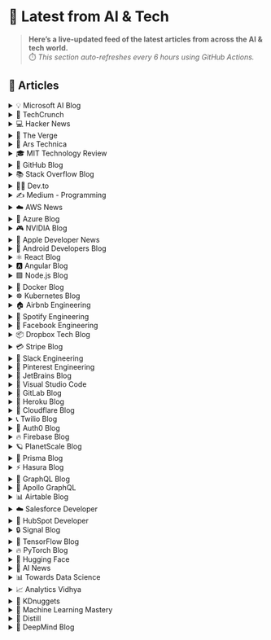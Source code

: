 # 📰 Latest from AI & Tech  

> **Here’s a live-updated feed of the latest articles from across the AI & tech world.**  
> ⏱️ *This section auto-refreshes every 6 hours using GitHub Actions.*

## 📰 Articles
<!-- BLOG-POST-LIST:START -->

<details>
<summary>💡 Microsoft AI Blog</summary>

- [A conversation with Kevin Scott: What’s next in AI](https://blogs.microsoft.com/ai/a-conversation-with-kevin-scott-whats-next-in-ai/) (2022-12-06)
- [From Hot Wheels to handling content: How brands are using Microsoft AI to be more productive and imaginative](https://blogs.microsoft.com/ai/from-hot-wheels-to-handling-content-how-brands-are-using-microsoft-ai-to-be-more-productive-and-imaginative/) (2022-10-12)
- [Microsoft open sources its ‘farm of the future’ toolkit](https://blogs.microsoft.com/ai/microsoft-open-sources-its-farm-of-the-future-toolkit/) (2022-10-06)
- [How data and AI will transform contact centres for financial services](https://cloudblogs.microsoft.com/industry-blog/en-gb/financial-services/2022/07/25/how-data-and-ai-will-transform-contact-centres-for-financial-services/) (2022-07-25)
- [AI-equipped drones study dolphins on the edge of extinction](https://news.microsoft.com/apac/features/ai-drones-dolphins-maui63/) (2022-07-21)

</details>

<details>
<summary>🚀 TechCrunch</summary>

- [Spyware maker NSO Group blocked from WhatsApp](https://techcrunch.com/2025/10/18/spyware-maker-nso-group-blocked-from-whatsapp/) (2025-10-18)
- [Wikipedia says traffic is falling due to AI search summaries and social video](https://techcrunch.com/2025/10/18/wikipedia-says-traffic-is-falling-due-to-ai-search-summaries-and-social-video/) (2025-10-18)
- [This top VC has bet close to 20% of his fund on teenagers — here’s why](https://techcrunch.com/2025/10/18/this-top-vc-bet-close-to-20-of-his-fund-on-teenagers-heres-why/) (2025-10-18)
- [YouTubers aren’t relying on ad revenue anymore — here’s how some are diversifying](https://techcrunch.com/2025/10/18/youtubers-arent-relying-on-ad-revenue-anymore-heres-how-some-are-diversifying/) (2025-10-18)
- [Too burned out to travel? This new app fakes your summer vacation photos for you](https://techcrunch.com/2025/10/18/too-burned-out-to-travel-this-new-app-fakes-your-summer-vacation-photos-for-you/) (2025-10-18)

</details>

<details>
<summary>💻 Hacker News</summary>

- [Show HN: Duck-UI – Browser-Based SQL IDE for DuckDB](https://demo.duckui.com) (2025-10-19)
- [Did Space Debris Hit A United Flight Over The Rockies Thursday?](https://viewfromthewing.com/did-space-debris-hit-a-united-flight-over-the-rockies-thursday-heres-what-we-know-so-far/) (2025-10-19)
- [The Case for the Return of Fine-Tuning](https://welovesota.com/article/the-case-for-the-return-of-fine-tuning) (2025-10-19)
- [Space junk falls on Western Australian minesite](https://www.abc.net.au/news/2025-10-19/wa-space-debris-reentry-investigation/105909612) (2025-10-19)
- [The Accountability Problem](https://www.jamesshore.com/v2/blog/2025/the-accountability-problem) (2025-10-19)

</details>

<details>
<summary>📱 The Verge</summary>

- [Time to catch ‘em all again](https://www.theverge.com/tech/801870/pokemon-legends-za-apple-m5-macbook-scorsese-installer) (2025-10-19)
- [The AI sexting era has arrived](https://www.theverge.com/column/802022/ai-sexting-openai-chatbot-chatgpt) (2025-10-19)
- [TiVo won the court battles, but lost the TV war](https://www.theverge.com/tech/802254/tivo-time-warp-patent-courtoom-battles-lost-tv-war) (2025-10-18)
- [Motorola’s Razr Ultra and the Marshall Emberton II top this week’s best deals](https://www.theverge.com/tech/801962/motorola-razr-ultra-2025-foldable-marshall-emberton-ii-speaker-deal-sale) (2025-10-18)
- [8BitDo’s new collection celebrates the NES’s 40th anniversary](https://www.theverge.com/news/801832/8bitdo-nintendo-nes-ultimate-2-controller-retro-keyboard-bluetooth-cube-speaker) (2025-10-18)

</details>

<details>
<summary>🔬 Ars Technica</summary>

- [Roberta Williams’ The Colonel’s Bequest was a different type of adventure game](https://arstechnica.com/gaming/2025/10/roberta-williams-the-colonels-bequest-was-a-different-type-of-adventure-game/) (2025-10-18)
- [With deadline looming, 4 of 9 universities reject Trump’s “compact” to remake higher ed](https://arstechnica.com/culture/2025/10/with-deadline-looming-4-of-9-universities-reject-trumps-compact-to-remake-higher-ed/) (2025-10-17)
- [Vaginal condition treatment update: Men should get treated, too](https://arstechnica.com/health/2025/10/vaginal-condition-treatment-update-men-should-get-treated-too/) (2025-10-17)
- [Ring cameras are about to get increasingly chummy with law enforcement](https://arstechnica.com/gadgets/2025/10/ring-cameras-are-about-to-get-increasingly-chummy-with-law-enforcement/) (2025-10-17)
- [Dead Ends is a fun, macabre medical history for kids](https://arstechnica.com/science/2025/10/dead-ends-is-a-fun-macabre-medical-history-for-kids/) (2025-10-17)

</details>

<details>
<summary>🎓 MIT Technology Review</summary>

- [The Download: the rehabilitation of AI art, and the scary truth about antimicrobial resistance](https://www.technologyreview.com/2025/10/17/1125895/the-download-the-rehabilitation-of-ai-art-and-the-scary-truth-about-antimicrobial-resistance/) (2025-10-17)
- [From slop to Sotheby’s? AI art enters a new phase](https://www.technologyreview.com/2025/10/17/1125193/ai-art-artist-new-chapter/) (2025-10-17)
- [This startup thinks slime mold can help us design better cities](https://www.technologyreview.com/2025/10/17/1125223/slime-design-better-cities-mireta/) (2025-10-17)
- [Take our quiz: How much do you know about antimicrobial resistance?](https://www.technologyreview.com/2025/10/16/1125853/antimicrobial-resistance-quiz-antibiotics-infection/) (2025-10-16)
- [Unlocking the potential of SAF with book and claim in air freight](https://www.technologyreview.com/2025/10/16/1123850/unlocking-the-potential-of-saf-with-book-and-claim-in-air-freight/) (2025-10-16)

</details>

<details>
<summary>🐙 GitHub Blog</summary>

- [Accelerate developer productivity with these 9 open source AI and MCP projects](https://github.blog/open-source/accelerate-developer-productivity-with-these-9-open-source-ai-and-mcp-projects/) (2025-10-17)
- [How to navigate GitHub Universe (or any tech conference) if you’re an introvert](https://github.blog/news-insights/company-news/how-to-navigate-github-universe-or-any-tech-conference-if-youre-an-introvert/) (2025-10-16)
- [Copilot: Faster, smarter, and built for how you work now](https://github.blog/ai-and-ml/github-copilot/copilot-faster-smarter-and-built-for-how-you-work-now/) (2025-10-15)
- [How GitHub Copilot and AI agents are saving legacy systems](https://github.blog/ai-and-ml/github-copilot/how-github-copilot-and-ai-agents-are-saving-legacy-systems/) (2025-10-14)
- [GitHub Copilot CLI: How to get started](https://github.blog/ai-and-ml/github-copilot/github-copilot-cli-how-to-get-started/) (2025-10-13)

</details>

<details>
<summary>📚 Stack Overflow Blog</summary>

- [Why rent a cloud when you can build one?](https://stackoverflow.blog/2025/10/17/why-rent-a-cloud-when-you-can-build-one/) (2025-10-17)
- [Secure coding in JavaScript](https://stackoverflow.blog/2025/10/15/secure-coding-in-javascript/) (2025-10-15)
- [AI agents for your digital chores](https://stackoverflow.blog/2025/10/14/ai-agents-for-your-digital-chores/) (2025-10-14)
- [Vite is like the United Nations of JavaScript](https://stackoverflow.blog/2025/10/10/vite-is-like-the-united-nations-of-javascript/) (2025-10-10)
- [Who watches the watchers? LLM on LLM evaluations](https://stackoverflow.blog/2025/10/09/who-watches-the-watchers-llm-on-llm-evaluations/) (2025-10-09)

</details>

<details>
<summary>👨‍💻 Dev.to</summary>

- [I'm building an open-source AI ATC for flight sims (and looking for like-minded devs)](https://dev.to/itssrubberduck/im-building-an-open-source-ai-atc-for-flight-sims-and-looking-for-like-minded-devs-2ii5) (2025-10-19)
- [Web Developer Travis McCracken on The Tools I Use Every Day as a Web Developer](https://dev.to/travis-mccracken-dev/web-developer-travis-mccracken-on-the-tools-i-use-every-day-as-a-web-developer-15e8) (2025-10-19)
- [Conversational Architecture with LLM Intelligence — SemanticCue v1](https://dev.to/ganeshn/conversational-architecture-with-llm-intelligence-semanticcue-v1-2ak9) (2025-10-19)
- [Migrating VMware Workloads from VMWare to AWS – A Smarter, Future-Ready Approach](https://dev.to/kishore_karumanchi_acbc18/migrating-vmware-workloads-from-vmware-to-aws-a-smarter-future-ready-approach-4agd) (2025-10-19)
- [Creating the Pinnacle of Niche Software: Consume Squidex Headless CMS Api's in ELM!](https://dev.to/sukkergris/creating-the-pinnacle-of-niche-software-consume-squidex-headless-cms-apis-in-elm-59i7) (2025-10-19)

</details>

<details>
<summary>✍️ Medium - Programming</summary>

- [Using Secrets from your HashiCorp Vault in GitLab Pipelines.](https://blog.devgenius.io/using-secrets-from-your-hashicorp-vault-in-gitlab-pipelines-653fcd92afc4?source=rss------programming-5) (2025-10-19)
- [09021901293](https://medium.com/@jvkfbjcjcbvnc/09021901293-6a92beb5e031?source=rss------programming-5) (2025-10-19)
- [09021901293](https://medium.com/@jvkfbjcjcbvnc/09021901293-5c325dd8a73c?source=rss------programming-5) (2025-10-19)
- [09021901293](https://medium.com/@jvkfbjcjcbvnc/09021901293-f460c2c857b5?source=rss------programming-5) (2025-10-19)
- [7 SQL Mistakes Every Beginner Makes (And How to Fix Them)](https://medium.com/@leonwong282/7-sql-mistakes-every-beginner-makes-and-how-to-fix-them-f79fdf4594b8?source=rss------programming-5) (2025-10-19)

</details>

<details>
<summary>☁️ AWS News</summary>

- [Monitor, analyze, and manage capacity usage from a single interface with Amazon EC2 Capacity Manager](https://aws.amazon.com/blogs/aws/monitor-analyze-and-manage-capacity-usage-from-a-single-interface-with-amazon-ec2-capacity-manager/) (2025-10-16)
- [Introducing Amazon EBS Volume Clones: Create instant copies of your EBS volumes](https://aws.amazon.com/blogs/aws/introducing-amazon-ebs-volume-clones-create-instant-copies-of-your-ebs-volumes/) (2025-10-14)
- [AWS Transfer Family SFTP connectors now support VPC-based connectivity](https://aws.amazon.com/blogs/aws/aws-transfer-family-sftp-connectors-now-support-vpc-based-connectivity/) (2025-10-14)
- [AWS Weekly Roundup: Amazon Quick Suite, Amazon EC2, Amazon EKS, and more (October 13, 2025)](https://aws.amazon.com/blogs/aws/aws-weekly-roundup-amazon-quick-suite-amazon-ec2-amazon-eks-and-more-october-13-2025/) (2025-10-13)
- [Announcing Amazon Quick Suite: your agentic teammate for answering questions and taking action](https://aws.amazon.com/blogs/aws/reimagine-the-way-you-work-with-ai-agents-in-amazon-quick-suite/) (2025-10-09)

</details>

<details>
<summary>🔵 Azure Blog</summary>

- [From queries to conversations: Unlock insights about your data using Azure Storage Discovery—now generally available](https://azure.microsoft.com/en-us/blog/from-queries-to-conversations-unlock-insights-about-your-data-using-azure-storage-discovery-now-generally-available/) (2025-10-16)
- [Sora 2 now available in Azure AI Foundry](https://azure.microsoft.com/en-us/blog/sora-2-now-available-in-azure-ai-foundry/) (2025-10-15)
- [Oracle Database@Azure offers new features, regions, and programs to unlock data and AI innovation](https://azure.microsoft.com/en-us/blog/oracle-databaseazure-offers-new-features-regions-and-programs-to-unlock-data-and-ai-innovation/) (2025-10-14)
- [Accelerating open-source infrastructure development for frontier AI at scale](https://azure.microsoft.com/en-us/blog/accelerating-open-source-infrastructure-development-for-frontier-ai-at-scale/) (2025-10-14)
- [FYAI: Why developers will lead AI transformation across the enterprise](https://www.microsoft.com/en-us/microsoft-cloud/blog/2025/10/13/fyai-why-developers-will-lead-ai-transformation-across-the-enterprise/) (2025-10-13)

</details>

<details>
<summary>🎮 NVIDIA Blog</summary>

- [The Engines of American-Made Intelligence: NVIDIA and TSMC Celebrate First NVIDIA Blackwell Wafer Produced in the US](https://blogs.nvidia.com/blog/tsmc-blackwell-manufacturing/) (2025-10-17)
- [Open Source AI Week — How Developers and Contributors Are Advancing AI Innovation](https://blogs.nvidia.com/blog/open-source-ai-week/) (2025-10-17)
- [Ready, Set, Reward — GeForce NOW Membership Rewards Await](https://blogs.nvidia.com/blog/geforce-now-thursday-members-reward-program/) (2025-10-16)
- [How Starcloud Is Bringing Data Centers to Outer Space](https://blogs.nvidia.com/blog/starcloud/) (2025-10-15)
- [Oracle and NVIDIA Accelerate Sovereign AI, Enabling Abu Dhabi’s AI-Native Government Transformation](https://blogs.nvidia.com/blog/oracle-nvidia-accelerate-sovereign-ai-abu-dhabi/) (2025-10-14)

</details>

<details>
<summary>🍎 Apple Developer News</summary>

- [New requirement for apps using Sign in with Apple for account creation](https://developer.apple.com/news/?id=j9zukcr6) (2025-10-09)
- [Updated Apple Developer Program License Agreement now available](https://developer.apple.com/news/?id=fnkpd51y) (2025-10-08)
- [New requirements for apps available in Texas](https://developer.apple.com/news/?id=btkirlj8) (2025-10-08)
- [Hello Developer: October 2025](https://developer.apple.com/news/?id=glqa1owr) (2025-10-07)
- [Upcoming Currency Change in Bulgaria](https://developer.apple.com/news/?id=rbfp3bpb) (2025-09-25)

</details>

<details>
<summary>🤖 Android Developers Blog</summary>

- [#WeArePlay: Meet the founder making breast cancer awareness simple and accessible](https://android-developers.googleblog.com/2025/10/weareplay-meet-founder-making-breast.html) (2025-10-16)
- [Beyond Single Features: Guaranteeing Feature Combinations With CameraX 1.5](https://android-developers.googleblog.com/2025/10/beyond-single-features-guaranteeing.html) (2025-10-15)
- [Boost user engagement with AI Image Generation](https://android-developers.googleblog.com/2025/10/boost-user-engagement-with-ai-image.html) (2025-10-13)
- [Jetpack WindowManager 1.5 is stable](https://android-developers.googleblog.com/2025/10/jetpack-windowmanager-15-is-stable.html) (2025-10-10)
- [Android Studio Narwhal 4 Feature Drop: watch face support and improved stability](https://android-developers.googleblog.com/2025/09/android-studio-narwhal-4-feature-drop.html) (2025-10-09)

</details>

<details>
<summary>⚛️ React Blog</summary>

- [React Labs: What We've Been Working On – June 2022](https://reactjs.org/blog/2022/06/15/react-labs-what-we-have-been-working-on-june-2022.html) (2022-06-15)
- [React v18.0](https://reactjs.org/blog/2022/03/29/react-v18.html) (2022-03-29)
- [How to Upgrade to React 18](https://reactjs.org/blog/2022/03/08/react-18-upgrade-guide.html) (2022-03-08)
- [React Conf 2021 Recap](https://reactjs.org/blog/2021/12/17/react-conf-2021-recap.html) (2021-12-17)
- [The Plan for React 18](https://reactjs.org/blog/2021/06/08/the-plan-for-react-18.html) (2021-06-08)

</details>

<details>
<summary>🅰️ Angular Blog</summary>

- [Angular support for generating apps in Google AI Studio is now available](https://blog.angular.dev/angular-support-for-generating-apps-in-google-ai-studio-is-now-available-3a3afde38f58?source=rss----447683c3d9a3---4) (2025-10-02)
- [Beyond the Horizon: How Angular is Embracing AI for Next-Gen Apps](https://blog.angular.dev/beyond-the-horizon-how-angular-is-embracing-ai-for-next-gen-apps-7a7ed706e1a3?source=rss----447683c3d9a3---4) (2025-09-16)
- [Angular Summer Update 2025](https://blog.angular.dev/angular-summer-update-2025-1987592a0b42?source=rss----447683c3d9a3---4) (2025-08-29)
- [The Angular Custom Profiling Track is now available](https://blog.angular.dev/the-angular-custom-profiling-track-is-now-available-0f9d8d36218a?source=rss----447683c3d9a3---4) (2025-07-02)
- [Announcing Angular v20](https://blog.angular.dev/announcing-angular-v20-b5c9c06cf301?source=rss----447683c3d9a3---4) (2025-05-28)

</details>

<details>
<summary>🟩 Node.js Blog</summary>

- [Node.js v25.0.0 (Current)](https://nodejs.org/en/blog/release/v25.0.0) (2025-10-15)
- [Node.js v24.10.0 (Current)](https://nodejs.org/en/blog/release/v24.10.0) (2025-10-11)
- [Node.js v24.9.0 (Current)](https://nodejs.org/en/blog/release/v24.9.0) (2025-09-25)
- [Node.js v22.20.0 (LTS)](https://nodejs.org/en/blog/release/v22.20.0) (2025-09-24)
- [Node.js v24.8.0 (Current)](https://nodejs.org/en/blog/release/v24.8.0) (2025-09-10)

</details>

<details>
<summary>🐳 Docker Blog</summary>

- [How to add MCP Servers to OpenAI’s Codex with Docker MCP Toolkit](https://www.docker.com/blog/connect-codex-to-mcp-servers-mcp-toolkit/) (2025-10-17)
- [Why I Still Use jQuery](https://www.docker.com/blog/why-i-still-use-jquery-2025/) (2025-10-17)
- [Debug Docker Builds with Visual Studio Code](https://www.docker.com/blog/debug-docker-builds-with-visual-studio-code/) (2025-10-16)
- [Docker Hardened Images: crafted by humans, protected by AI](https://www.docker.com/blog/docker-hardened-images-crafted-by-humans-protected-by-ai/) (2025-10-15)
- [How to add MCP Servers to Gemini CLI with Docker MCP Toolkit](https://www.docker.com/blog/how-to-set-up-gemini-cli-with-mcp-toolkit/) (2025-10-15)

</details>

<details>
<summary>☸️ Kubernetes Blog</summary>

- [Spotlight on Policy Working Group](https://kubernetes.io/blog/2025/10/18/wg-policy-spotlight-2025/) (2025-10-18)
- [Introducing Headlamp Plugin for Karpenter - Scaling and Visibility](https://kubernetes.io/blog/2025/10/06/introducing-headlamp-plugin-for-karpenter/) (2025-10-06)
- [Announcing Changed Block Tracking API support (alpha)](https://kubernetes.io/blog/2025/09/25/csi-changed-block-tracking/) (2025-09-25)
- [Kubernetes v1.34: Pod Level Resources Graduated to Beta](https://kubernetes.io/blog/2025/09/22/kubernetes-v1-34-pod-level-resources/) (2025-09-22)
- [Kubernetes v1.34: Recovery From Volume Expansion Failure (GA)](https://kubernetes.io/blog/2025/09/19/kubernetes-v1-34-recover-expansion-failure/) (2025-09-19)

</details>

<details>
<summary>🏠 Airbnb Engineering</summary>

- [From Static Rate Limiting to Adaptive Traffic Management in Airbnb’s Key-Value Store](https://medium.com/airbnb-engineering/from-static-rate-limiting-to-adaptive-traffic-management-in-airbnbs-key-value-store-29362764e5c2?source=rss----53c7c27702d5---4) (2025-10-09)
- [Building a Next-Generation Key-Value Store at Airbnb](https://medium.com/airbnb-engineering/building-a-next-generation-key-value-store-at-airbnb-0de8465ba354?source=rss----53c7c27702d5---4) (2025-09-24)
- [Viaduct, Five Years On: Modernizing the Data-Oriented Service Mesh](https://medium.com/airbnb-engineering/viaduct-five-years-on-modernizing-the-data-oriented-service-mesh-e66397c9e9a9?source=rss----53c7c27702d5---4) (2025-09-17)
- [Taming Service-Oriented Architecture Using A Data-Oriented Service Mesh](https://medium.com/airbnb-engineering/taming-service-oriented-architecture-using-a-data-oriented-service-mesh-da771a841344?source=rss----53c7c27702d5---4) (2025-09-16)
- [Migrating Airbnb’s JVM Monorepo to Bazel](https://medium.com/airbnb-engineering/migrating-airbnbs-jvm-monorepo-to-bazel-33f90eda51ec?source=rss----53c7c27702d5---4) (2025-08-13)

</details>

<details>
<summary>🎵 Spotify Engineering</summary>

- [Beyond Winning: Spotify’s Experiments with Learning Framework](https://engineering.atspotify.com/2025/9/spotifys-experiments-with-learning-framework/) (2025-09-23)
- [Incident Report: Spotify Outage on April 16, 2025](https://engineering.atspotify.com/2025/5/incident-report-spotify-outage-on-april-16-2025/) (2025-05-09)
- [Celebrating Five Years of Backstage: From Open Source Project to Enterprise Business](https://engineering.atspotify.com/2025/4/celebrating-five-years-of-backstage/) (2025-04-23)
- [A Behind-the-Scenes Look at How We Release the Spotify App (Part 1)](https://engineering.atspotify.com/2025/4/how-we-release-the-spotify-app-part-1/) (2025-04-17)
- [An Insider’s Tips for Taking the Certified Backstage Associate (CBA) Exam](https://engineering.atspotify.com/2025/3/certified-backstage-associate-exam-tips/) (2025-03-25)

</details>

<details>
<summary>👥 Facebook Engineering</summary>

- [Scaling LLM Inference: Innovations in Tensor Parallelism, Context Parallelism, and Expert Parallelism](https://engineering.fb.com/2025/10/17/ai-research/scaling-llm-inference-innovations-tensor-parallelism-context-parallelism-expert-parallelism/) (2025-10-17)
- [Branching in a Sapling Monorepo](https://engineering.fb.com/2025/10/16/developer-tools/branching-in-a-sapling-monorepo/) (2025-10-16)
- [10X Backbone: How Meta Is Scaling Backbone Connectivity for AI](https://engineering.fb.com/2025/10/16/data-center-engineering/10x-backbone-how-meta-is-scaling-backbone-connectivity-for-ai/) (2025-10-16)
- [Design for Sustainability: New Design Principles for Reducing IT Hardware Emissions](https://engineering.fb.com/2025/10/14/data-center-engineering/design-for-sustainability-new-design-principles-for-reducing-it-hardware-emissions/) (2025-10-14)
- [How Meta Is Leveraging AI To Improve the Quality of Scope 3 Emission Estimates for IT Hardware](https://engineering.fb.com/2025/10/14/data-center-engineering/how-meta-is-leveraging-ai-to-improve-the-quality-of-scope-3-emission-estimates-for-it-hardware/) (2025-10-14)

</details>

<details>
<summary>📦 Dropbox Tech Blog</summary>

- [A practical blueprint for evaluating conversational AI at scale](https://dropbox.tech/machine-learning/practical-blueprint-evaluating-conversational-ai-at-scale-dash) (2025-10-02)
- [Hack Week 2025: How these engineers liquid-cooled a GPU server](https://dropbox.tech/culture/hack-week-2025-liquid-cooling-gpu-server) (2025-08-27)
- [Driving AI adoption at Dropbox: a conversation with CTO Ali Dasdan](https://dropbox.tech/culture/ai-adoption-productivity-dropbox-cto-ali-dasdan) (2025-08-19)
- [Making file encryption fast and secure for teams with advanced key management](https://dropbox.tech/security/file-encryption-teams-advanced-key-management) (2025-07-10)
- [Seventh-generation server hardware at Dropbox: our most efficient and capable architecture yet](https://dropbox.tech/infrastructure/seventh-generation-server-hardware) (2025-07-02)

</details>

<details>
<summary>💳 Stripe Blog</summary>

- [Introducing stablecoin payments for subscriptions](https://stripe.com/blog/introducing-stablecoin-payments-for-subscriptions) (2025-10-14)
- [Introducing our agentic commerce solutions](https://stripe.com/blog/introducing-our-agentic-commerce-solutions) (2025-10-07)
- [Introducing Open Issuance from Bridge: A new platform to launch your own stablecoin](https://stripe.com/blog/introducing-open-issuance-from-bridge) (2025-09-30)
- [All our product updates from Stripe Tour New York](https://stripe.com/blog/all-our-product-updates-from-stripe-tour-new-york) (2025-09-30)
- [Developing an open standard for agentic commerce](https://stripe.com/blog/developing-an-open-standard-for-agentic-commerce) (2025-09-29)

</details>

<details>
<summary>💬 Slack Engineering</summary>

- [Deploy Safety: Reducing customer impact from change](https://slack.engineering/deploy-safety/) (2025-10-07)
- [Building Slack’s Anomaly Event Response](https://slack.engineering/building-slacks-anomaly-event-response/) (2025-09-04)
- [Optimizing Our E2E Pipeline](https://slack.engineering/speedup-e2e-testing/) (2025-04-14)
- [How we built enterprise search to be secure and private](https://slack.engineering/how-we-built-enterprise-search-to-be-secure-and-private/) (2025-03-07)
- [Automated Accessibility Testing at Slack](https://slack.engineering/automated-accessibility-testing-at-slack/) (2025-01-07)

</details>

<details>
<summary>📌 Pinterest Engineering</summary>

- [Tracking Down Mysterious ML Training Stalls](https://medium.com/@Pinterest_Engineering/tracking-down-mysterious-ml-training-stalls-5290bb19be6d?source=rss-ef81ef829bcb------2) (2025-10-17)
- [Next Gen Data Processing at Massive Scale At Pinterest With Moka (Part 2 of 2)](https://medium.com/pinterest-engineering/next-gen-data-processing-at-massive-scale-at-pinterest-with-moka-part-2-of-2-d0210ded34e0?source=rss-ef81ef829bcb------2) (2025-09-10)
- [Developer Experience at Pinterest: The Journey to PinConsole](https://medium.com/pinterest-engineering/developer-experience-at-pinterest-the-journey-to-pinconsole-b34ac9e3bdd9?source=rss-ef81ef829bcb------2) (2025-08-22)
- [Debugging the One-in-a-Million Failure: Migrating Pinterest’s Search Infrastructure to Kubernetes](https://medium.com/pinterest-engineering/debugging-the-one-in-a-million-failure-migrating-pinterests-search-infrastructure-to-kubernetes-bef9af9dabf4?source=rss-ef81ef829bcb------2) (2025-07-16)
- [Next Gen Data Processing at Massive Scale At Pinterest With Moka (Part 1 of 2)](https://medium.com/pinterest-engineering/next-gen-data-processing-at-massive-scale-at-pinterest-with-moka-part-1-of-2-39a36d5e82c4?source=rss-ef81ef829bcb------2) (2025-07-11)

</details>

<details>
<summary>💎 JetBrains Blog</summary>

- [Koog 0.5.0 Is Out: Smarter Tools, Persistent Agents, and Simplified Strategy Design](https://blog.jetbrains.com/ai/2025/10/koog-0-5-0-is-out-smarter-tools-persistent-agents-and-simplified-strategy-design/) (2025-10-17)
- [JetBrains Plugin Developer Conf 2025 Is Coming Up Soon!](https://blog.jetbrains.com/platform/2025/10/jetbrains-plugin-developer-conf-2025-is-coming-up-soon/) (2025-10-16)
- [The “10x” Commandments of Highly Effective Go](https://blog.jetbrains.com/go/2025/10/16/the-10x-commandments-of-highly-effective-go/) (2025-10-16)
- [JetBrains Is Sunsetting CodeCanvas](https://blog.jetbrains.com/codecanvas/2025/10/jetbrains-is-sunsetting-codecanvas/) (2025-10-16)
- [The State of PHP 2025](https://blog.jetbrains.com/phpstorm/2025/10/state-of-php-2025/) (2025-10-15)

</details>

<details>
<summary>📝 Visual Studio Code</summary>

- [September 2025 (version 1.105)](https://code.visualstudio.com/updates/v1_105) (2025-10-09)
- [Introducing auto model selection (preview)](https://code.visualstudio.com/blogs/2025/09/15/autoModelSelection) (2025-09-15)
- [August 2025 (version 1.104)](https://code.visualstudio.com/updates/v1_104) (2025-09-11)
- [VS Code Dev Days – Join an event near you to learn about AI-assisted development](https://code.visualstudio.com/blogs/2025/08/27/vscode-dev-days) (2025-08-26)
- [July 2025 (version 1.103)](https://code.visualstudio.com/updates/v1_103) (2025-08-07)

</details>

<details>
<summary>🦊 GitLab Blog</summary>

- [Variable and artifact sharing in GitLab parent-child pipelines](https://about.gitlab.com/blog/variable-and-artifact-sharing-in-gitlab-parent-child-pipelines/) (2025-10-16)
- [How we built a structured Streamlit Application Framework in Snowflake](https://about.gitlab.com/blog/how-we-built-a-structured-streamlit-application-framework-in-snowflake/) (2025-10-10)
- [Optimize GitLab object storage for scale and performance](https://about.gitlab.com/blog/optimize-gitlab-object-storage-for-scale-and-performance/) (2025-10-08)
- [Streamline enterprise artifact management with GitLab](https://about.gitlab.com/blog/streamline-enterprise-artifact-management-with-gitlab/) (2025-10-08)
- [Atlassian ending Data Center as GitLab maintains deployment choice](https://about.gitlab.com/blog/atlassian-ending-data-center-as-gitlab-maintains-deployment-choice/) (2025-10-07)

</details>

<details>
<summary>💜 Heroku Blog</summary>

- [Heroku Introduces New Innovations to Expand the Capabilities of Every Salesforce Org](https://www.heroku.com/blog/new-innovations-expand-capabilities-every-salesforce-org/) (2025-10-14)
- [Introducing the Next Generation of Heroku Postgres – Unlocking Performance, Scale, and Zero-Friction Ops](https://www.heroku.com/blog/introducing-the-next-generation-of-heroku-postgres/) (2025-10-14)
- [Welcome to Heroku Vibes](https://www.heroku.com/blog/turn-ideas-into-apps-heroku-vibes-pilot/) (2025-10-08)
- [Heroku AI Studio is Your Workspace for Smarter, Faster AI Apps](https://www.heroku.com/blog/heroku-ai-studio-workspace-for-smarter-faster-ai-apps/) (2025-09-17)
- [Securing Salesforce Integrations with Heroku AppLink](https://www.heroku.com/blog/securing-salesforce-integrations-with-heroku-applink/) (2025-09-10)

</details>

<details>
<summary>🔶 Cloudflare Blog</summary>

- [Load Balancing Monitor Groups: Multi-Service Health Checks for Resilient Applications](https://blog.cloudflare.com/load-balancing-monitor-groups-multi-service-health-checks-for-resilient/) (2025-10-17)
- [Improving the trustworthiness of Javascript on the Web](https://blog.cloudflare.com/improving-the-trustworthiness-of-javascript-on-the-web/) (2025-10-16)
- [Unpacking Cloudflare Workers CPU Performance Benchmarks](https://blog.cloudflare.com/unpacking-cloudflare-workers-cpu-performance-benchmarks/) (2025-10-14)
- [Introducing REACT: Why We Built an Elite Incident Response Team](https://blog.cloudflare.com/introducing-react-why-we-built-an-elite-incident-response-team/) (2025-10-09)
- [How we found a bug in Go's arm64 compiler](https://blog.cloudflare.com/how-we-found-a-bug-in-gos-arm64-compiler/) (2025-10-08)

</details>

<details>
<summary>📞 Twilio Blog</summary>

- [
How to Manage Your Twilio Verify Safe List in Laravel
](
https://www.twilio.com/en-us/blog/developers/tutorials/manage-twilio-verify-safe-list-laravel
) (2025-10-17)
- [
Sending SMS Messages with Twilio and Zapier
](
https://www.twilio.com/en-us/blog/developers/tutorials/integrations/sending-sms-messages-with-twilio-and-zapier
) (2025-10-17)
- [
Take command of your customer data with the latest Twilio platform releases
](
https://www.twilio.com/en-us/blog/products/launches/trust-access-data-tools-1
) (2025-10-15)
- [
2025 Global Impact Week Recap
](
https://www.twilio.com/en-us/blog/company/inside-twilio/2025-global-impact-week-recap
) (2025-10-14)
- [
What Brand Builders Need Most Right Now? Smarter Data, Real-Time Personalization, and AI That Actually Works | AdWeek 2025 Recap
](
https://www.twilio.com/en-us/blog/events/advertising-week-2025-recap
) (2025-10-14)

</details>

<details>
<summary>🔐 Auth0 Blog</summary>

- [Auth0 FGA Logging API: A Complete Audit Trail for Authorization](https://auth0.com/blog/auth0-fga-logging-api-a-complete-audit-trail-for-authorization/) (2025-10-17)
- [September 2025 in Auth0: Advanced Security Controls and Auth0 for AI Agents](https://auth0.com/blog/whats-new-september-2025-auth0/) (2025-10-16)
- [Understanding ReBAC and ABAC Through OpenFGA and Cedar](https://auth0.com/blog/rebac-abac-openfga-cedar/) (2025-10-15)
- [Is Your Business Ready for AI Agents? The Ultimate AI Security Checklist for Customer Identity](https://auth0.com/blog/is-your-business-ready-for-ai-agents-the-ultimate-ai-security-checklist-for-customer-identity/) (2025-10-10)
- [Auth0 Token Vault: Secure Token Exchange for AI Agents](https://auth0.com/blog/auth0-token-vault-secure-token-exchange-for-ai-agents/) (2025-10-09)

</details>

<details>
<summary>🔥 Firebase Blog</summary>

- [#FirebaserFriday: Frank van Puffelen](http://firebase.googleblog.com/2022/02/meet-firebaser-Puf.html) (2022-03-18)
- [How Firebase Performance Monitoring optimized app startup time](http://firebase.googleblog.com/2022/03/how-Firebase-Performance-Monitoring-optimized-app-startup-time.html) (2022-03-09)
- [Using Machine Learning to optimize mobile game experiences](http://firebase.googleblog.com/2022/02/custom-ondevice-machine-learning.html) (2022-02-15)
- [Accept Payments with Cloud Firestore and Google Pay](http://firebase.googleblog.com/2022/02/accept-payments-with-Cloud-Firestore-and-Google-Pay.html) (2022-02-11)
- [Everything you need to know about Remote Config’s latest personalization feature](http://firebase.googleblog.com/2022/01/remote-config-personalization-overview.html) (2022-01-26)

</details>

<details>
<summary>🪐 PlanetScale Blog</summary>

- [Benchmarking Postgres 17 vs 18](https://planetscale.com/blog/benchmarking-postgres-17-vs-18) (2025-10-14)
- [Larger than RAM Vector Indexes for Relational Databases](https://planetscale.com/blog/larger-than-ram-vector-indexes-for-relational-databases) (2025-10-01)
- [Partnering with Cloudflare to bring you the fastest globally distributed applications](https://planetscale.com/blog/partnering-with-cloudflare-fastest-applications) (2025-09-24)
- [Processes and Threads](https://planetscale.com/blog/processes-and-threads) (2025-09-24)
- [PlanetScale for Postgres is now GA](https://planetscale.com/blog/planetscale-for-postgres-is-generally-available) (2025-09-22)

</details>

<details>
<summary>🔷 Prisma Blog</summary>

- [Key takeaways from the Discover Data DX virtual event](https://www.prisma.io/blog/datadx-event-recap-z5Pcp6HzBz5m) (2023-12-13)
- [Prisma Accelerate now in General Availability](https://www.prisma.io/blog/accelerate-ga-release-I9cQM6bSf2g6) (2023-10-26)
- [Support for Serverless Database Drivers in Prisma ORM Is Now in Preview](https://www.prisma.io/blog/serverless-database-drivers-KML1ehXORxZV) (2023-10-06)
- [Launching the Data DX Manifesto: Shaping a new paradigm in data-driven development](https://www.prisma.io/blog/datadx-manifesto-ikgyqj170k8h) (2023-10-05)
- [SQLite on the Edge: Prisma Support for Turso is in Early Access](https://www.prisma.io/blog/prisma-turso-ea-support-rXGd_Tmy3UXX) (2023-09-28)

</details>

<details>
<summary>⚡ Hasura Blog</summary>

- [Data access layer: Unlocking the full potential of financial data](https://hasura.io/blog/data-access-layer-unlocking-the-full-potential-of-financial-data/) (2025-03-24)
- [Time-traveling through your data architecture: Using data agents to understand change](https://hasura.io/blog/time-traveling-through-your-data-architecture-using-data-agents-to-understand-change/) (2025-03-19)
- [Data products, data contracts: A new model for data management in financial services](https://hasura.io/blog/data-products-data-contracts-a-new-model-for-data-management-in-financial-services/) (2025-03-18)
- [How PromptQL achieves 100% accuracy for AI on enterprise data](https://hasura.io/blog/how-promptql-achieves-100-accuracy-for-ai-on-enterprise-data/) (2025-03-11)
- [Hasura: Powerful access control on MongoDB data](https://hasura.io/blog/hasura-powerful-access-control-on-mongodb-data/) (2025-03-05)

</details>

<details>
<summary>🔗 GraphQL Blog</summary>

- [GraphQL Locals 2025: Increasing Support](https://graphql.org/blog/2025-10-16-graphql-local-initiative-update) (2025-10-16)
- [Announcing the GraphQL AI Working Group](https://graphql.org/blog/2025-10-14-announcing-ai-wg) (2025-10-14)
- [Introducing the New GraphQL.org: A Decade of Evolution, Redesigned](https://graphql.org/blog/2025-09-08-announcing-graphqldotorg) (2025-09-08)
- [Announcing the September 2025 Edition of the GraphQL Specification](https://graphql.org/blog/2025-09-08-september-edition) (2025-09-08)
- [GraphQL: Supercharging AI](https://graphql.org/blog/2025-07-03-graphql-supercharging-ai) (2025-07-03)

</details>

<details>
<summary>🚀 Apollo GraphQL</summary>

- [Apollo MCP Server 1.0 is Generally Available](https://www.apollographql.com/blog/apollo-mcp-server-1-0-is-generally-available) (2025-10-07)
- [GraphOS Router APM Dashboard Templates for Datadog](https://www.apollographql.com/blog/graphos-router-apm-dashboard-templates-for-datadog) (2025-10-07)
- [Announcing Apollo iOS 2.0](https://www.apollographql.com/blog/announcing-apollo-ios-2-0) (2025-10-07)
- [GraphQL Summit 2025 Product Highlights: Building the future of AI and Apps](https://www.apollographql.com/blog/graphql-summit-2025-apollo-product-announcements) (2025-10-07)
- [Subgraph and Connector Insights: Empowering Developers Through Endpoint Observability](https://www.apollographql.com/blog/subgraph-and-connector-insights) (2025-10-07)

</details>

<details>
<summary>📊 Airtable Blog</summary>

- [Applications closing for the Airtable AI Incubator](https://blog.airtable.com/applications-closing-for-the-airtable-ai-incubator/) (2025-09-29)
- [Automate 5X more work at the same cost with Airtable AI](https://blog.airtable.com/airtable-ai-price-change/) (2025-05-14)
- [Airtable is now available in AWS Marketplace](https://blog.airtable.com/airtable-available-in-aws-marketplace/) (2024-11-12)
- [It’s time to change the way we build digital products. Introducing, ProductCentral.](https://blog.airtable.com/change-way-build-digital-products/) (2024-10-15)
- [New capabilities to unlock agility at scale](https://blog.airtable.com/launching-new-capabilities-for-the-enterprise/) (2024-09-26)

</details>

<details>
<summary>☁️ Salesforce Developer</summary>

- [Named Query API Simplifies Data Access for Agents and Apps](https://developer.salesforce.com/blogs/2025/10/named-query-api-simplifies-data-access-for-agents-and-apps.html) (2025-10-13)
- [Introducing Hybrid Reasoning with Agent Script](https://developer.salesforce.com/blogs/2025/10/introducing-hybrid-reasoning-with-agent-script.html) (2025-10-13)
- [Agentforce Vibesでイノベーションを推進 – エンタープライズ向けバイブコーディング](https://developer.salesforce.com/blogs/2025/10/agentforce-vibes%e3%81%a7%e3%82%a4%e3%83%8e%e3%83%99%e3%83%bc%e3%82%b7%e3%83%a7%e3%83%b3%e3%82%92%e6%8e%a8%e9%80%b2-%e3%82%a8%e3%83%b3%e3%82%bf%e3%83%bc%e3%83%97%e3%83%a9%e3%82%a4%e3%82%ba.html) (2025-10-09)
- [Salesforce Hosted MCP Servers Are in Beta Today](https://developer.salesforce.com/blogs/2025/10/salesforce-hosted-mcp-servers-are-in-beta-today.html) (2025-10-09)
- [Enhance Integration Security with mTLS for Salesforce and MuleSoft](https://developer.salesforce.com/blogs/2025/10/enhance-integration-security-with-mtls-for-salesforce-and-mulesoft.html) (2025-10-09)

</details>

<details>
<summary>🧡 HubSpot Developer</summary>

- [Optimizing Developer Docs in the Age of AI: Our Mintlify Migration Story](https://developers.hubspot.com/blog/optimizing-developer-docs-in-the-age-of-ai-our-mintlify-migration-story) (2025-10-09)
- [Navigating Serverless Functions on HubSpot’s New Developer Platform](https://developers.hubspot.com/blog/navigating-serverless-functions-on-hubspots-new-developer-platform) (2025-10-02)
- [Building Omnichannel Customer Connections at HubSpot: A Look Under the Hood](https://developers.hubspot.com/blog/building-omnichannel-customer-connections-at-hubspot) (2025-09-25)
- [From Legacy Apps to Platform Speed: Building with the New Developer Platform](https://developers.hubspot.com/blog/from-legacy-apps-to-platform-speed-building-with-developer-platform) (2025-09-23)
- [Navigating the Reimagined Marketplace for App Developers](https://developers.hubspot.com/blog/reimagined-marketplace-for-app-developers) (2025-09-03)

</details>

<details>
<summary>🔒 Signal Blog</summary>

- [Signal Protocol and Post-Quantum Ratchets](https://signal.org/blog/spqr/) (2025-10-02)
- [Introducing Signal Secure Backups](https://signal.org/blog/introducing-secure-backups/) (2025-09-08)
- [By Default, Signal Doesn't Recall](https://signal.org/blog/signal-doesnt-recall/) (2025-05-21)
- [A Synchronized Start for Linked Devices](https://signal.org/blog/a-synchronized-start-for-linked-devices/) (2025-01-27)
- [Improving Private Signal Calls: Call Links & More](https://signal.org/blog/call-links/) (2024-11-11)

</details>

<details>
<summary>🧠 TensorFlow Blog</summary>

- [What's new in TensorFlow 2.20](https://blog.tensorflow.org/2025/08/whats-new-in-tensorflow-2-20.html) (2025-08-19)
- [What's new in TensorFlow 2.19](https://blog.tensorflow.org/2025/03/whats-new-in-tensorflow-2-19.html) (2025-03-13)
- [Introducing Wake Vision: A High-Quality, Large-Scale Dataset for TinyML Computer Vision Applications](https://blog.tensorflow.org/2024/12/introducing-wake-vision-new-dataset-for-person-detection-in-tinyml.html) (2024-12-05)
- [MLSysBook.AI: Principles and Practices of Machine Learning Systems Engineering](https://blog.tensorflow.org/2024/11/mlsysbookai-principles-and-practices-of-machine-learning-systems-engineering.html) (2024-11-19)
- [What's new in TensorFlow 2.18](https://blog.tensorflow.org/2024/10/whats-new-in-tensorflow-218.html) (2024-10-28)

</details>

<details>
<summary>🔥 PyTorch Blog</summary>

- [PyTorch 2.9 Release Blog](https://pytorch.org/blog/pytorch-2-9/) (2025-10-15)
- [SuperOffload: Unleashing the Power of Large-Scale LLM Training on Superchips](https://pytorch.org/blog/superoffload-unleashing-the-power-of-large-scale-llm-training-on-superchips/) (2025-10-09)
- [When Quantization Isn’t Enough: Why 2:4 Sparsity Matters](https://pytorch.org/blog/when-quantization-isnt-enough-why-24-sparsity-matters/) (2025-10-06)
- [TorchAO Quantized Models and Quantization Recipes Now Available on HuggingFace Hub](https://pytorch.org/blog/torchao-quantized-models-and-quantization-recipes-now-available-on-huggingface-hub/) (2025-09-19)
- [Experience in Reducing PT2 Compilation Time for Meta Internal Workloads](https://pytorch.org/blog/experience-in-reducing-pt2-compilation-time-for-meta-internal-workloads/) (2025-09-18)

</details>

<details>
<summary>🤗 Hugging Face</summary>

- [Google Cloud C4 Brings a 70% TCO improvement on GPT OSS with Intel and Hugging Face](https://huggingface.co/blog/gpt-oss-on-intel-xeon) (2025-10-16)
- [Get your VLM running in 3 simple steps on Intel CPUs](https://huggingface.co/blog/openvino-vlm) (2025-10-15)
- [SOTA OCR on-device with Core ML and dots.ocr](https://huggingface.co/blog/dots-ocr-ne) (2025-10-02)
- [Introducing RTEB: A New Standard for Retrieval Evaluation](https://huggingface.co/blog/rteb) (2025-10-01)
- [Accelerating Qwen3-8B Agent on Intel® Core™ Ultra with Depth-Pruned Draft Models](https://huggingface.co/blog/intel-qwen3-agent) (2025-09-29)

</details>

<details>
<summary>🤖 AI News</summary>

- [Google AI tool pinpoints genetic drivers of cancer](https://www.artificialintelligence-news.com/news/google-ai-tool-pinpoints-genetic-drivers-of-cancer/) (2025-10-17)
- [South Korea scraps AI textbook programme](https://www.artificialintelligence-news.com/news/south-korea-ai-schools-programme-project-failure/) (2025-10-17)
- [What if AI is the next dot-com bubble?](https://www.artificialintelligence-news.com/news/what-if-ai-is-the-next-dot-com-bubble/) (2025-10-17)
- [Trillion-parameter AI model from Ant Group targets reasoning benchmarks with dual release strategy](https://www.artificialintelligence-news.com/news/trillion-parameter-ai-model-ant-group-ling-1t/) (2025-10-16)
- [MHRA fast-tracks next wave of AI tools for patient care](https://www.artificialintelligence-news.com/news/mhra-fast-tracks-next-wave-of-ai-tools-for-patient-care/) (2025-10-16)

</details>

<details>
<summary>📊 Towards Data Science</summary>

- [Can We Save the AI Economy?](https://towardsdatascience.com/can-we-save-the-ai-economy/) (2025-10-18)
- [Python 3.14 and the End of the GIL](https://towardsdatascience.com/python-3-14-and-the-end-of-the-gil/) (2025-10-18)
- [Machine Learning Meets Panel Data: What Practitioners Need to Know](https://towardsdatascience.com/machine-learning-meets-panel-data-what-practitioners-need-to-know/) (2025-10-17)
- [How to Classify Lung Cancer Subtype from DNA Copy Numbers Using PyTorch](https://towardsdatascience.com/classification-of-lung-cancer-type-from-genomic-copy-number-profiles-using-a-convolutional-neural-network/) (2025-10-17)
- [How I Used Machine Learning to Predict 41% of Project Delays Before They Happened](https://towardsdatascience.com/how-i-used-machine-learning-to-predict-41-of-project-delays-before-they-happened/) (2025-10-17)

</details>

<details>
<summary>📈 Analytics Vidhya</summary>

- [The Hidden Limits of Single Vector Embeddings in Retrieval](https://www.analyticsvidhya.com/blog/2025/10/single-vector-embeddings-limits-in-retrieval/) (2025-10-19)
- [With Demo: How AI is Automating Car Servicing](https://www.analyticsvidhya.com/blog/2025/10/how-ai-is-automating-car-servicing/) (2025-10-18)
- [Google’s Veo 3.1 Just Killed Sora 2!](https://www.analyticsvidhya.com/blog/2025/10/veo-3-1/) (2025-10-17)
- [Top 10 AI Chrome Extensions for Hyper Productive Work](https://www.analyticsvidhya.com/blog/2025/10/ai-chrome-extensions-for-work/) (2025-10-17)
- [How Instagram leverages AI For Content Moderation?](https://www.analyticsvidhya.com/blog/2025/10/how-instagram-leverages-ai-for-content-moderation/) (2025-10-17)

</details>

<details>
<summary>💎 KDnuggets</summary>

- [Creating a Text to SQL App with OpenAI + FastAPI + SQLite](https://www.kdnuggets.com/creating-a-text-to-sql-app-with-openai-fastapi-sqlite) (2025-10-17)
- [5 Practical Examples for ChatGPT Agents](https://www.kdnuggets.com/5-practical-examples-for-chatgpt-agents) (2025-10-17)
- [How I Built a Data Cleaning Pipeline Using One Messy DoorDash Dataset](https://www.kdnuggets.com/how-i-built-a-data-cleaning-pipeline-using-one-messy-doordash-dataset) (2025-10-16)
- [Accessing Data Commons with the New Python API Client](https://www.kdnuggets.com/accessing-data-commons-with-the-new-python-api-client) (2025-10-16)
- [Data Analytics Automation Scripts with SQL Stored Procedures](https://www.kdnuggets.com/data-analytics-automation-scripts-with-sql-stored-procedures) (2025-10-14)

</details>

<details>
<summary>🎯 Machine Learning Mastery</summary>

- [Revolutionizing MLOps: Enhanced BigQuery ML UI for Seamless Model Creation and Management](https://machinelearningmastery.com/revolutionizing-mlops-enhanced-bigquery-ml-ui-for-seamless-model-creation-and-management/) (2025-10-17)
- [The Complete Guide to Vector Databases for Machine Learning](https://machinelearningmastery.com/the-complete-guide-to-vector-databases-for-machine-learning/) (2025-10-17)
- [3 Ways to Speed Up Model Training Without More GPUs](https://machinelearningmastery.com/3-ways-to-speed-up-model-training-without-more-gpus/) (2025-10-16)
- [7 Feature Engineering Tricks for Text Data](https://machinelearningmastery.com/7-feature-engineering-tricks-for-text-data/) (2025-10-16)
- [10 Python One-Liners for Calling LLMs from Your Code](https://machinelearningmastery.com/10-python-one-liners-for-calling-llms-from-your-code/) (2025-10-14)

</details>

<details>
<summary>🔬 Distill</summary>

- [Understanding Convolutions on Graphs](https://distill.pub/2021/understanding-gnns) (2021-09-02)
- [A Gentle Introduction to Graph Neural Networks](https://distill.pub/2021/gnn-intro) (2021-09-02)
- [Distill Hiatus](https://distill.pub/2021/distill-hiatus) (2021-07-02)
- [Adversarial Reprogramming of Neural Cellular Automata](https://distill.pub/selforg/2021/adversarial) (2021-05-06)
- [Weight Banding](https://distill.pub/2020/circuits/weight-banding) (2021-04-08)

</details>

<details>
<summary>🧠 DeepMind Blog</summary>

- [Bringing AI to the next generation of fusion energy](https://deepmind.google/discover/blog/bringing-ai-to-the-next-generation-of-fusion-energy/) (2025-10-16)
- [How a Gemma model helped discover a new potential cancer therapy pathway](https://deepmind.google/discover/blog/how-a-gemma-model-helped-discover-a-new-potential-cancer-therapy-pathway/) (2025-10-16)
- [Introducing Veo 3.1 and advanced creative capabilities](https://deepmind.google/discover/blog/introducing-veo-3-1-and-advanced-creative-capabilities/) (2025-10-15)
- [Introducing the Gemini 2.5 Computer Use model](https://deepmind.google/discover/blog/introducing-the-gemini-2-5-computer-use-model/) (2025-10-08)
- [Introducing CodeMender: an AI agent for code security](https://deepmind.google/discover/blog/introducing-codemender-an-ai-agent-for-code-security/) (2025-10-06)

</details>
<!-- BLOG-POST-LIST:END -->
